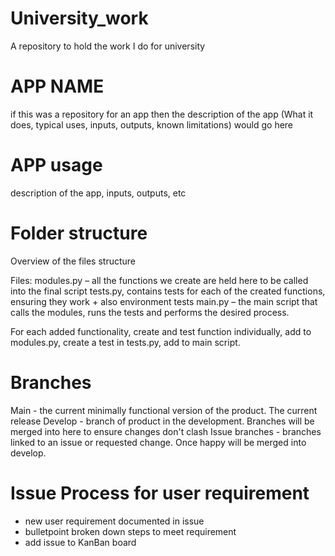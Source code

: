 # University_work #
A repository to hold the work I do for university


# APP NAME #

if this was a repository for an app then the description of the app (What it does, typical uses, inputs, outputs, known limitations) would go here 



# APP usage #

description of the app, inputs, outputs, etc


# Folder structure #

Overview of the files structure 

Files:
modules.py – all the functions we create are held here to be called into the final script
tests.py, contains tests for each of the created functions, ensuring they work + also environment tests
main.py – the main script that calls the modules, runs the tests and performs the desired process.

For each added functionality, create and test function individually, add to modules.py, create a test in tests.py, add to main script.

# Branches #

Main - the current minimally functional version of the product. The current release
Develop - branch of product in the development. Branches will be merged into here to ensure changes don't clash
Issue branches - branches linked to an issue or requested change. Once happy will be merged into develop. 

# Issue Process for user requirement #

- new user requirement documented in issue
- bulletpoint broken down steps to meet requirement
- add issue to KanBan board 

